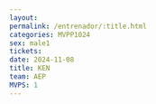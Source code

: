 ```yaml
---
layout: 
permalink: /entrenador/:title.html
categories: MVPP1024
sex: male1
tickets: 
date: 2024-11-08
title: KEN
team: AEP
MVPS: 1
---
```

